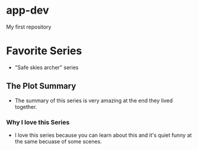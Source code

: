 # app-dev
My first repository

# Favorite Series
- "Safe skies archer" series

## The Plot Summary
- The summary of this series is very amazing at the end they lived together.

### Why I love this Series
- I love this series because you can learn about this and it's quiet funny at the same becuase of some scenes.



